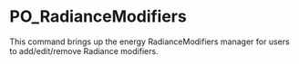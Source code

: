 # PO_RadianceModifiers

This command brings up the energy RadianceModifiers manager for users to add/edit/remove Radiance modifiers.
